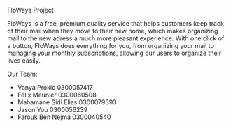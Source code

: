 ﻿FloWays Project

FloWays is a free, premium quality service that helps customers keep track of 
their mail when they move to their new home, which makes organizing mail to the 
new adress a much more pleasant experience. With one click of a button, FloWays 
does everything for you, from organizing your mail to managing your monthly 
subscriptions, allowing our users to organize their lives easily.


Our Team:
- Vanya Prokic 0300057417
- Félix Meunier 0300060508
- Mahamane Sidi Elias 0300079393
- Jason You 0300056239
- Farouk Ben Nejma 0300040540
